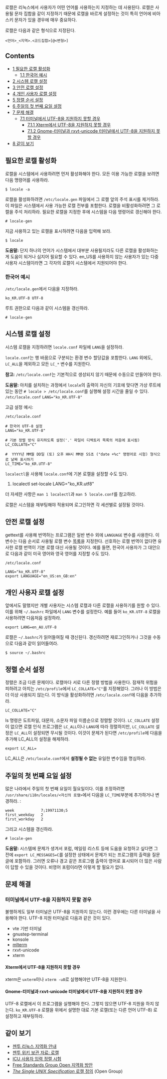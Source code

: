 로캘은 리눅스에서 사용자가 어떤 언어를 사용하는지 지정하는 데 사용된다. 로캘은 사용될 문자 집합을 같이 지정하기 때문에 로캘을 바르게 설정하는 것이 특히 언어에 비아스키 문자가 있을 경우에 매우 중요하다.

로캘은 다음과 같은 형식으로 지정된다.

```
<언어>_<지역>.<코드집합>[@<변형>]

```

## Contents

*   [1 필요한 로캘 활성화](#.ED.95.84.EC.9A.94.ED.95.9C_.EB.A1.9C.EC.BA.98_.ED.99.9C.EC.84.B1.ED.99.94)
    *   [1.1 한국어 예시](#.ED.95.9C.EA.B5.AD.EC.96.B4_.EC.98.88.EC.8B.9C)
*   [2 시스템 로캘 설정](#.EC.8B.9C.EC.8A.A4.ED.85.9C_.EB.A1.9C.EC.BA.98_.EC.84.A4.EC.A0.95)
*   [3 안전 로캘 설정](#.EC.95.88.EC.A0.84_.EB.A1.9C.EC.BA.98_.EC.84.A4.EC.A0.95)
*   [4 개인 사용자 로캘 설정](#.EA.B0.9C.EC.9D.B8_.EC.82.AC.EC.9A.A9.EC.9E.90_.EB.A1.9C.EC.BA.98_.EC.84.A4.EC.A0.95)
*   [5 정렬 순서 설정](#.EC.A0.95.EB.A0.AC_.EC.88.9C.EC.84.9C_.EC.84.A4.EC.A0.95)
*   [6 주일의 첫 번째 요일 설정](#.EC.A3.BC.EC.9D.BC.EC.9D.98_.EC.B2.AB_.EB.B2.88.EC.A7.B8_.EC.9A.94.EC.9D.BC_.EC.84.A4.EC.A0.95)
*   [7 문제 해결](#.EB.AC.B8.EC.A0.9C_.ED.95.B4.EA.B2.B0)
    *   [7.1 터미널에서 UTF-8을 지원하지 못할 경우](#.ED.84.B0.EB.AF.B8.EB.84.90.EC.97.90.EC.84.9C_UTF-8.EC.9D.84_.EC.A7.80.EC.9B.90.ED.95.98.EC.A7.80_.EB.AA.BB.ED.95.A0_.EA.B2.BD.EC.9A.B0)
        *   [7.1.1 Xterm에서 UTF-8을 지원하지 못할 경우](#Xterm.EC.97.90.EC.84.9C_UTF-8.EC.9D.84_.EC.A7.80.EC.9B.90.ED.95.98.EC.A7.80_.EB.AA.BB.ED.95.A0_.EA.B2.BD.EC.9A.B0)
        *   [7.1.2 Gnome-터미널과 rxvt-unicode 터미널에서 UTF-8을 지원하지 못할 경우](#Gnome-.ED.84.B0.EB.AF.B8.EB.84.90.EA.B3.BC_rxvt-unicode_.ED.84.B0.EB.AF.B8.EB.84.90.EC.97.90.EC.84.9C_UTF-8.EC.9D.84_.EC.A7.80.EC.9B.90.ED.95.98.EC.A7.80_.EB.AA.BB.ED.95.A0_.EA.B2.BD.EC.9A.B0)
*   [8 같이 보기](#.EA.B0.99.EC.9D.B4_.EB.B3.B4.EA.B8.B0)

## 필요한 로캘 활성화

로캘을 시스템에서 사용하려면 먼저 활성화해야 한다. 모든 이용 가능한 로캘을 보려면 다음 명령어를 사용하라.

```
$ locale -a

```

로캘을 활성화하려면 `/etc/locale.gen` 파일에서 그 로캘 앞의 주석 표시를 제거하라. 이 파일은 시스템에서 사용 가능한 로캘 전부를 포함한다. 로캘을 비활성화하려면 그 로캘을 주석 처리하라. 필요한 로캘을 지정한 후에 시스템을 다음 명령어로 갱신해야 한다.

```
# locale-gen

```

지금 사용하고 있는 로캘을 표시하려면 다음을 입력해 보라.

```
$ locale

```

**도움말:** 단지 하나의 언어가 시스템에서 대부분 사용될지라도 다른 로캘을 활성화하는 게 도움이 되거나 심지어 필요할 수 있다. en_US를 사용하지 않는 사용자가 있는 다중 사용자 시스템이라면 그 각자의 로캘이 시스템에서 지원되어야 한다.

### 한국어 예시

`/etc/locale.gen`에서 다음을 지정하라.

```
ko_KR.UTF-8 UTF-8

```

루트 권한으로 다음과 같이 시스템을 갱신하라.

```
# locale-gen

```

## 시스템 로캘 설정

시스템 로캘을 지정하려면 `locale.conf` 파일에 `LANG`을 설정하라.

`locale.conf`는 행 바꿈으로 구분되는 환경 변수 할당값을 포함한다. `LANG` 외에도, `LC_ALL`을 제외하고 모든 `LC_*` 변수를 지원한다.

**참고:** `/etc/locale.conf`는 기본적으로 생성되지 않기 때문에 수동으로 만들어야 한다.

**도움말:** 아치를 설치하는 과정에서 `locale`의 출력이 자신의 기호에 맞다면 가상 루트에 있는 동안 `# locale > /etc/locale.conf`를 실행해 설정 시간을 줄일 수 있다.
 `/etc/locale.conf`  `LANG="ko_KR.UTF-8"` 

고급 설정 예시:

 `/etc/locale.conf` 
```
# 한국어 UTF-8 설정
LANG="ko_KR.UTF-8"

# 기본 정렬 방식 유지하도록 설정('.' 파일이 디렉토리 목록의 처음에 표시됨)
LC_COLLATE="C"

#  YYYY년 MM월 DD일 (토) 오후 HH시 MM분 SS초 ("date +%c" 명령어로 시험) 형식으로 날짜 표시하기
LC_TIME="ko_KR.UTF-8"
```

`localectl`을 사용해 `locale.conf`에 기본 로캘을 설정할 수도 있다.

1.  localectl set-locale LANG="ko_KR.utf8"

더 자세한 사항은 `man 1 localectl`과 `man 5 locale.conf`를 참고하라.

로캘은 시스템을 재부팅해야 적용되며 로그인하면 각 세션별로 설정될 것이다.

## 안전 로캘 설정

gettext를 사용해 번역하는 프로그램은 일반 변수 외에 `LANGUAGE` 변수를 사용한다. 이 변수는 다음 순서로 사용될 로캘 변수 [목록](http://www.gnu.org/software/gettext/manual/gettext.html#The-LANGUAGE-variable)을 지정한다. 선호하는 로캘 번역이 없다면 유사한 로캘 번역이 기본 로캘 대신 사용될 것이다. 예를 들면, 한국어 사용자가 그 대안으로 다음과 같이 미국 영어와 영국 영어를 지정할 수도 있다.

 `/etc/locale.conf` 
```
LANG="ko_KR.UTF-8"
export LANGUAGE="en_US:en_GB:en"
```

## 개인 사용자 로캘 설정

앞에서도 말했지만 개별 사용자는 시스템 로캘과 다른 로캘을 사용하기를 원할 수 있다. 이를 위해 `~/.bashrc` 파일에서 `LANG` 변수를 설정한다. 예를 들어 `ko_KR.UTF-8` 로캘을 사용하려면 다음처음 설정하라.

```
export LANG=en_AU.UTF-8

```

로캘은 `~/.bashrc`가 읽어들여질 때 갱신된다. 갱신하려면 재로그인하거나 그것을 수동으로 다음과 같이 읽어들여라.

```
$ source ~/.bashrc

```

## 정렬 순서 설정

정렬은 조금 다른 문제이다. 로캘마다 서로 다른 정렬 방법을 사용한다. 잠재적 위험을 피하려고 아치는 `/etc/profile`에서 `LC_COLLATE="C"`를 지정해었다. 그러나 이 방법은 더 이상 사용되지 않는다. 이 방식을 활성화하려면 `/etc/locale.conf`에 다음을 추가하라.

```
LC_COLLATE="C"

```

ls 명령은 도트파일, 대문자, 소문자 파일 이름순으로 정렬할 것이다. `LC_COLLATE` 설정이 없으면 로캘 인식 프로그램은 `LC_ALL`이나 `LANG`에 따라 정렬하지만, `LC_COLLATE` 설정은 `LC_ALL`이 설정되면 무시될 것이다. 이것이 문제가 된다면 `/etc/profile`에 다음을 추가해 LC_ALL의 설정을 해제하라.

```
export LC_ALL=

```

LC_ALL은 `/etc/locale.conf`에서 **설정될 수 없는** 유일한 변수임을 명심하라.

## 주일의 첫 번째 요일 설정

많은 나라에서 주일의 첫 번째 요일이 월요일이다. 이를 조정하려면 `/usr/share/i18n/locales/<자신의 로캘>`에서 다음을 `LC_TIME`부분에 추가하거나 변경하라. :

```
week            7;19971130;5
first_weekday   2
first_workday   2

```

그리고 시스템을 갱신하라.

```
# locale-gen

```

**도움말:** 시스템에 문제가 생겨서 포럼, 메일링 리스트 등에 도움을 요청하고 싶다면 그 전에 `export LC_MESSAGES=C`를 설정한 상태에서 문제가 되는 프로그램의 출력을 질문 글에 포함하라. 그러면 오류나 경고 같은 프로그램 출력이 영어로 표시되어 더 많은 사람이 답할 수 있을 것이다. 비영어 포럼이라면 이렇게 할 필요가 없다.

## 문제 해결

### 터미널에서 UTF-8을 지원하지 못할 경우

불행하게도 일부 터미널은 UTF-8을 지원하지 않는다. 이런 경우에는 다른 터미널을 사용해야 한다. UTF-8 지원 터미널로 다음과 같은 것이 있다.

*   vte 기반 터미널
*   gnustep-terminal
*   konsole
*   [mlterm](/index.php/Mlterm "Mlterm")
*   rxvt-unicode
*   xterm

#### Xterm에서 UTF-8을 지원하지 못할 경우

xterm은 `uxterm`이나 `xterm -u8`로 실행해야만 UTF-8을 지원한다.

#### Gnome-터미널과 rxvt-unicode 터미널에서 UTF-8을 지원하지 못할 경우

UTF-8 로캘에서 이 프로그램을 실행해야 한다. 그렇지 않으면 UTF-8 지원을 하지 않는다. `ko_KR.UTF-8` 로캘을 위에서 설명한 대로 기본 로캘(또는 다른 언어 UTF-8) 로 설정하고 재부팅하라.

## 같이 보기

*   [젠투 리눅스 지역화 안내](http://www.gentoo.org/doc/en/guide-localization.xml)
*   [젠투 위키 보관 자료: 로캘](http://www.gentoo-wiki.info/Locales)
*   [ICU 사용자 입력 정렬 시험](http://demo.icu-project.org/icu-bin/locexp?_=en_US&x=col)
*   [Free Standards Group Open 지역화 방안](http://www.openi18n.org/)
*   [*The Single UNIX Specification* 로캘 정의](http://pubs.opengroup.org/onlinepubs/007908799/xbd/locale.html) (Open Group)